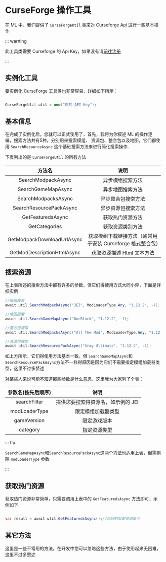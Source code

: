 # CurseForge 操作工具

在 ML 中，我们提供了 `CurseForgeUtil` 类来对 Curseforge Api 进行一些基本操作

::: warning

此工具类需要 Curseforge 的 Api Key，如果没有请[前往注册](https://support.curseforge.com/en/support/solutions/articles/9000208346-about-the-curseforge-api-and-how-to-apply-for-a-key)

:::

## 实例化工具
要实例化 CurseForge 工具类也非常容易，详细如下所示：

```C#

CurseForgeUtil util = new("你的 API Key");

```

## 基本信息
在完成了实例化后，您就可以正式使用了，首先，我将为你叙述 ML 的操作逻辑，搜索方法共有5种，分别用来搜索模组、
资源包、整合包以及地图，它们都使用 `SearchResourceAsync` 这个基础搜索方法来进行简化搜索操作.

下表列出的是 `CurseForgeUtil` 的所有方法

|方法名|说明|
|:------:|:----:|
|SearchModpackAsync | 异步模组搜索方法  |
|SearchGameMapAsync | 异步地图搜索方法 |
|SearchModpacksAsync | 异步整合包搜索方法 |
|SearchResourcePackAsync | 异步资源包搜索方法 |
|GetFeaturedsAsync | 获取热门资源方法 |
|GetCategories | 获取资源类别方法 |
|GetModpackDownloadUrlAsync | 获取模组下载链接方法（通常用于安装 Curseforge 格式整合包） |
|GetModDescriptionHtmlAsync | 获取资源描述 Html 文本方法 |


## 搜索资源
在上表所述的搜索方法中都有许多的参数，但它们得使用方式大同小异，下面是详细实例

```C#
//模组搜索
await util.SearchModpackAsync("JEI", ModLoaderType.Any, "1.12.2", -1);

//地图搜索
await util.SearchGameMapAsync("OneBlock", "1.12.2", -1);

//整合包搜索
await util.SearchModpacksAsync("All The Mod", ModLoaderType.Any, "1.12.2", -1);

//资源包搜索
await util.SearchResourcePackAsync("Xray Ultimate", "1.12.2", -1);
```

如上方所示，它们得使用方法基本一致，但 `SearchGameMapAsync`和`SearchResourcePackAsync`方法不一样得原因是因为它们不需要指定模组加载器类型，这里不过多赘述

对某些人来说可能不知道那些参数是什么意思，这里我为大家列了个表：

|参数名(按先后顺序)|说明|
|:------:|:----:|
|searchFilter | 提供您要搜索得资源名，如示例的 JEI  |
|modLoaderType | 限定模组加载器类型 |
|gameVersion | 限定游戏版本 |
|category | 指定资源类型 |

::: tip

`SearchGameMapAsync`和`SearchResourcePackAsync`这两个方法也适用上表，但需剔除 `modLoaderType` 参数

:::

## 获取热门资源
获取热门资源非常简单，只需要调用上表中的 `GetFeaturedsAsync` 方法即可，示例如下

```C#

var result = await util.GetFeaturedsAsync();//返回的就是资源集合

```

## 其它方法
这里是一些不常用的方法，在开发中您可以忽略这些方法，由于使用起来无困难，这里不过多赘述

